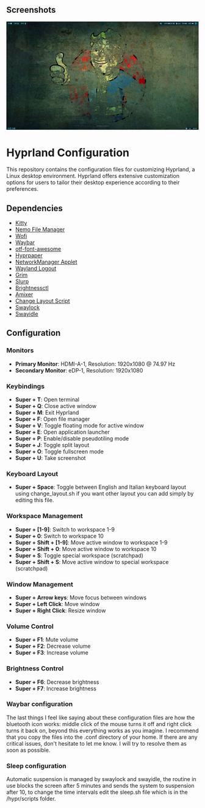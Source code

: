 ## Screenshots

![Desktop Screenshot](https://github.com/Slav0DPigna/Hyprland-dot-files/blob/72fe592c1f29ef57b651e2a248e3f9dda1cf5fd7/screenshot_03052024_181638.png)

# Hyprland Configuration

This repository contains the configuration files for customizing Hyprland, a Linux desktop environment. Hyprland offers extensive customization options for users to tailor their desktop experience according to their preferences.

## Dependencies


- [Kitty](https://sw.kovidgoyal.net/kitty/)
- [Nemo File Manager](https://github.com/linuxmint/nemo)
- [Wofi](https://hg.sr.ht/~scoopta/wofi)
- [Waybar](https://github.com/Alexays/Waybar)
- [otf-font-awesome](https://github.com/h5p/font-awesome/tree/master)
- [Hyprpaper](https://github.com/hyprspace/hyprpaper)
- [NetworkManager Applet](https://gitlab.freedesktop.org/NetworkManager/NetworkManager-applet)
- [Wayland Logout](https://gitlab.freedesktop.org/martinpitt/wayland-session)
- [Grim](https://github.com/emersion/grim)
- [Slurp](https://github.com/emersion/slurp)
- [Brightnessctl](https://github.com/Hummer12007/brightnessctl)
- [Amixer](https://linux.die.net/man/1/amixer)
- [Change Layout Script](https://github.com/Slav0DPigna/Hyprland-dot-files/blob/5d605b0e052eb0d5d9c6ec343ef306c654b66544/hypr/change_layout.sh)
- [Swaylock](https://github.com/swaywm/swaylock)
- [Swayidle](https://github.com/swaywm/swayidle)


## Configuration

### Monitors

- **Primary Monitor**: HDMI-A-1, Resolution: 1920x1080 @ 74.97 Hz
- **Secondary Monitor**: eDP-1, Resolution: 1920x1080

### Keybindings

- **Super + T**: Open terminal
- **Super + Q**: Close active window
- **Super + M**: Exit Hyprland
- **Super + F**: Open file manager
- **Super + V**: Toggle floating mode for active window
- **Super + E**: Open application launcher
- **Super + P**: Enable/disable pseudotiling mode
- **Super + J**: Toggle split layout
- **Super + O**: Toggle fullscreen mode
- **Super + U**: Take screenshot

### Keyboard Layout

- **Super + Space**: Toggle between English and Italian keyboard layout using change_layout.sh if you want other layout you can add simply by editing this file.

### Workspace Management

- **Super + [1-9]**: Switch to workspace 1-9
- **Super + 0**: Switch to workspace 10
- **Super + Shift + [1-9]**: Move active window to workspace 1-9
- **Super + Shift + 0**: Move active window to workspace 10
- **Super + S**: Toggle special workspace (scratchpad)
- **Super + Shift + S**: Move active window to special workspace (scratchpad)

### Window Management

- **Super + Arrow keys**: Move focus between windows
- **Super + Left Click**: Move window
- **Super + Right Click**: Resize window

### Volume Control

- **Super + F1**: Mute volume
- **Super + F2**: Decrease volume
- **Super + F3**: Increase volume

### Brightness Control

- **Super + F6**: Decrease brightness
- **Super + F7**: Increase brightness

### Waybar configuration

The last things I feel like saying about these configuration files are how the bluetooth icon works: middle click of the mouse turns it off and right click turns it back on, beyond this everything works as you imagine. I recommend that you copy the files into the .conf directory of your home. If there are any critical issues, don't hesitate to let me know. I will try to resolve them as soon as possible.

### Sleep configuration

Automatic suspension is managed by swaylock and swayidle, the routine in use blocks the screen after 5 minutes and sends the system to suspension after 10, to change the time intervals edit the sleep.sh file which is in the /hypr/scripts folder.
